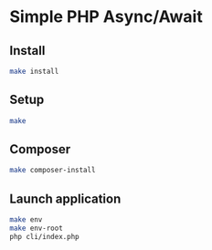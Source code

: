 # Simple PHP Async/Await

## Install

```bash
make install
```

## Setup

```bash
make
```

## Composer

```bash
make composer-install
```

## Launch application

```bash
make env
make env-root
php cli/index.php
```
